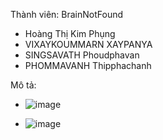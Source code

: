 Thành viên: BrainNotFound
- Hoàng Thị Kim Phụng
- VIXAYKOUMMARN XAYPANYA
- SINGSAVATH Phoudphavan
- PHOMMAVANH Thipphachanh

  
Mô tả:

- ![image](https://github.com/kimphung1002/Thuat-toan-playfair/assets/134606665/ab7b6c5d-cfc3-41a3-aac5-b497de3ce701)




- ![image](https://github.com/kimphung1002/Thuat-toan-playfair/assets/134606665/b3b1d344-5b34-4714-8d66-abf811163142)

